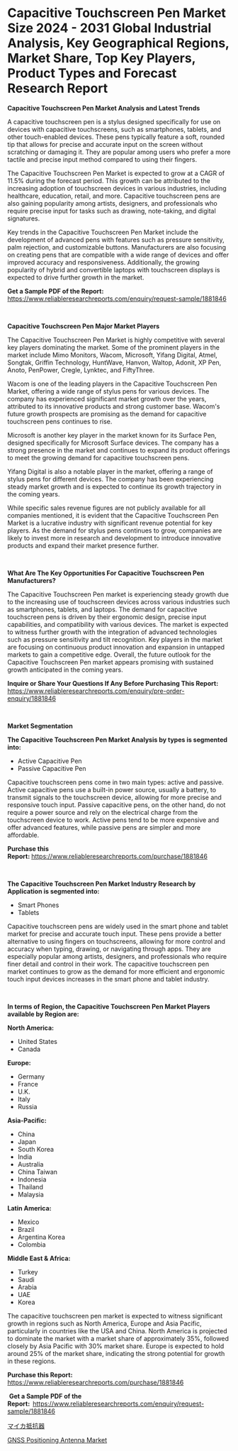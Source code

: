 <p><h1>Capacitive Touchscreen Pen Market Size 2024 - 2031 Global Industrial Analysis, Key Geographical Regions, Market Share, Top Key Players, Product Types and Forecast Research Report</h1></p><p><strong>Capacitive Touchscreen Pen Market Analysis and Latest Trends</strong></p>
<p><p>A capacitive touchscreen pen is a stylus designed specifically for use on devices with capacitive touchscreens, such as smartphones, tablets, and other touch-enabled devices. These pens typically feature a soft, rounded tip that allows for precise and accurate input on the screen without scratching or damaging it. They are popular among users who prefer a more tactile and precise input method compared to using their fingers.</p><p>The Capacitive Touchscreen Pen Market is expected to grow at a CAGR of 11.5% during the forecast period. This growth can be attributed to the increasing adoption of touchscreen devices in various industries, including healthcare, education, retail, and more. Capacitive touchscreen pens are also gaining popularity among artists, designers, and professionals who require precise input for tasks such as drawing, note-taking, and digital signatures.</p><p>Key trends in the Capacitive Touchscreen Pen Market include the development of advanced pens with features such as pressure sensitivity, palm rejection, and customizable buttons. Manufacturers are also focusing on creating pens that are compatible with a wide range of devices and offer improved accuracy and responsiveness. Additionally, the growing popularity of hybrid and convertible laptops with touchscreen displays is expected to drive further growth in the market.</p></p>
<p><strong>Get a Sample PDF of the Report:&nbsp;</strong> <a href="https://www.reliableresearchreports.com/enquiry/request-sample/1881846">https://www.reliableresearchreports.com/enquiry/request-sample/1881846</a></p>
<p>&nbsp;</p>
<p><strong>Capacitive Touchscreen Pen Major Market Players</strong></p>
<p><p>The Capacitive Touchscreen Pen Market is highly competitive with several key players dominating the market. Some of the prominent players in the market include Mimo Monitors, Wacom, Microsoft, Yifang Digital, Atmel, Songtak, Griffin Technology, HuntWave, Hanvon, Waltop, Adonit, XP Pen, Anoto, PenPower, Cregle, Lynktec, and FiftyThree.</p><p>Wacom is one of the leading players in the Capacitive Touchscreen Pen Market, offering a wide range of stylus pens for various devices. The company has experienced significant market growth over the years, attributed to its innovative products and strong customer base. Wacom's future growth prospects are promising as the demand for capacitive touchscreen pens continues to rise.</p><p>Microsoft is another key player in the market known for its Surface Pen, designed specifically for Microsoft Surface devices. The company has a strong presence in the market and continues to expand its product offerings to meet the growing demand for capacitive touchscreen pens.</p><p>Yifang Digital is also a notable player in the market, offering a range of stylus pens for different devices. The company has been experiencing steady market growth and is expected to continue its growth trajectory in the coming years.</p><p>While specific sales revenue figures are not publicly available for all companies mentioned, it is evident that the Capacitive Touchscreen Pen Market is a lucrative industry with significant revenue potential for key players. As the demand for stylus pens continues to grow, companies are likely to invest more in research and development to introduce innovative products and expand their market presence further.</p></p>
<p>&nbsp;</p>
<p><strong>What Are The Key Opportunities For Capacitive Touchscreen Pen Manufacturers?</strong></p>
<p><p>The Capacitive Touchscreen Pen market is experiencing steady growth due to the increasing use of touchscreen devices across various industries such as smartphones, tablets, and laptops. The demand for capacitive touchscreen pens is driven by their ergonomic design, precise input capabilities, and compatibility with various devices. The market is expected to witness further growth with the integration of advanced technologies such as pressure sensitivity and tilt recognition. Key players in the market are focusing on continuous product innovation and expansion in untapped markets to gain a competitive edge. Overall, the future outlook for the Capacitive Touchscreen Pen market appears promising with sustained growth anticipated in the coming years.</p></p>
<p><strong>Inquire or Share Your Questions If Any Before Purchasing This Report:</strong> <a href="https://www.reliableresearchreports.com/enquiry/pre-order-enquiry/1881846">https://www.reliableresearchreports.com/enquiry/pre-order-enquiry/1881846</a></p>
<p>&nbsp;</p>
<p><strong>Market Segmentation</strong></p>
<p><strong>The Capacitive Touchscreen Pen Market Analysis by types is segmented into:</strong></p>
<p><ul><li>Active Capacitive Pen</li><li>Passive Capacitive Pen</li></ul></p>
<p><p>Capacitive touchscreen pens come in two main types: active and passive. Active capacitive pens use a built-in power source, usually a battery, to transmit signals to the touchscreen device, allowing for more precise and responsive touch input. Passive capacitive pens, on the other hand, do not require a power source and rely on the electrical charge from the touchscreen device to work. Active pens tend to be more expensive and offer advanced features, while passive pens are simpler and more affordable.</p></p>
<p><strong>Purchase this Report:&nbsp;</strong><a href="https://www.reliableresearchreports.com/purchase/1881846">https://www.reliableresearchreports.com/purchase/1881846</a></p>
<p>&nbsp;</p>
<p><strong>The Capacitive Touchscreen Pen Market Industry Research by Application is segmented into:</strong></p>
<p><ul><li>Smart Phones</li><li>Tablets</li></ul></p>
<p><p>Capacitive touchscreen pens are widely used in the smart phone and tablet market for precise and accurate touch input. These pens provide a better alternative to using fingers on touchscreens, allowing for more control and accuracy when typing, drawing, or navigating through apps. They are especially popular among artists, designers, and professionals who require finer detail and control in their work. The capacitive touchscreen pen market continues to grow as the demand for more efficient and ergonomic touch input devices increases in the smart phone and tablet industry.</p></p>
<p>&nbsp;</p>
<p><strong>In terms of Region, the Capacitive Touchscreen Pen Market Players available by Region are:</strong></p>
<p>
    <p> <strong> North America: </strong>
        <ul>
            <li>United States</li>
            <li>Canada</li>
        </ul>
        </p> 
    <p> <strong> Europe: </strong>
        <ul>
            <li>Germany</li>
            <li>France</li>
            <li>U.K.</li>
            <li>Italy</li>
            <li>Russia</li>
        </ul>
        </p> 
    <p> <strong> Asia-Pacific: </strong>
        <ul>
            <li>China</li>
            <li>Japan</li>
            <li>South Korea</li>
            <li>India</li>
            <li>Australia</li>
            <li>China Taiwan</li>
            <li>Indonesia</li>
            <li>Thailand</li>
            <li>Malaysia</li>
        </ul>
        </p> 
    <p> <strong> Latin America: </strong>
        <ul>
            <li>Mexico</li>
            <li>Brazil</li>
            <li>Argentina Korea</li>
            <li>Colombia</li>
        </ul>
        </p> 
    <p> <strong> Middle East & Africa: </strong>
        <ul>
            <li>Turkey</li>
            <li>Saudi</li>
            <li>Arabia</li>
            <li>UAE</li>
            <li>Korea</li>
        </ul>
    </p>
    </p>
<p><p>The capacitive touchscreen pen market is expected to witness significant growth in regions such as North America, Europe and Asia Pacific, particularly in countries like the USA and China. North America is projected to dominate the market with a market share of approximately 35%, followed closely by Asia Pacific with 30% market share. Europe is expected to hold around 25% of the market share, indicating the strong potential for growth in these regions.</p></p>
<p><strong>Purchase this Report: </strong><a href="https://www.reliableresearchreports.com/purchase/1881846">https://www.reliableresearchreports.com/purchase/1881846</a></p>
<p>&nbsp;<strong>Get a Sample PDF of the Report:&nbsp;&nbsp;</strong><a href="https://www.reliableresearchreports.com/enquiry/request-sample/1881846">https://www.reliableresearchreports.com/enquiry/request-sample/1881846</a></p>
<p><strong></strong></p>
<p><p><a href="https://github.com/ksxzwxabcuynh011/Market-Research-Report-List-1/blob/main/532575311981.md">マイカ抵抗器</a></p><p><a href="https://github.com/BryceTownsendr/Market-Research-Report-List-4/blob/main/gnss-positioning-antenna-market.md">GNSS Positioning Antenna Market</a></p></p>